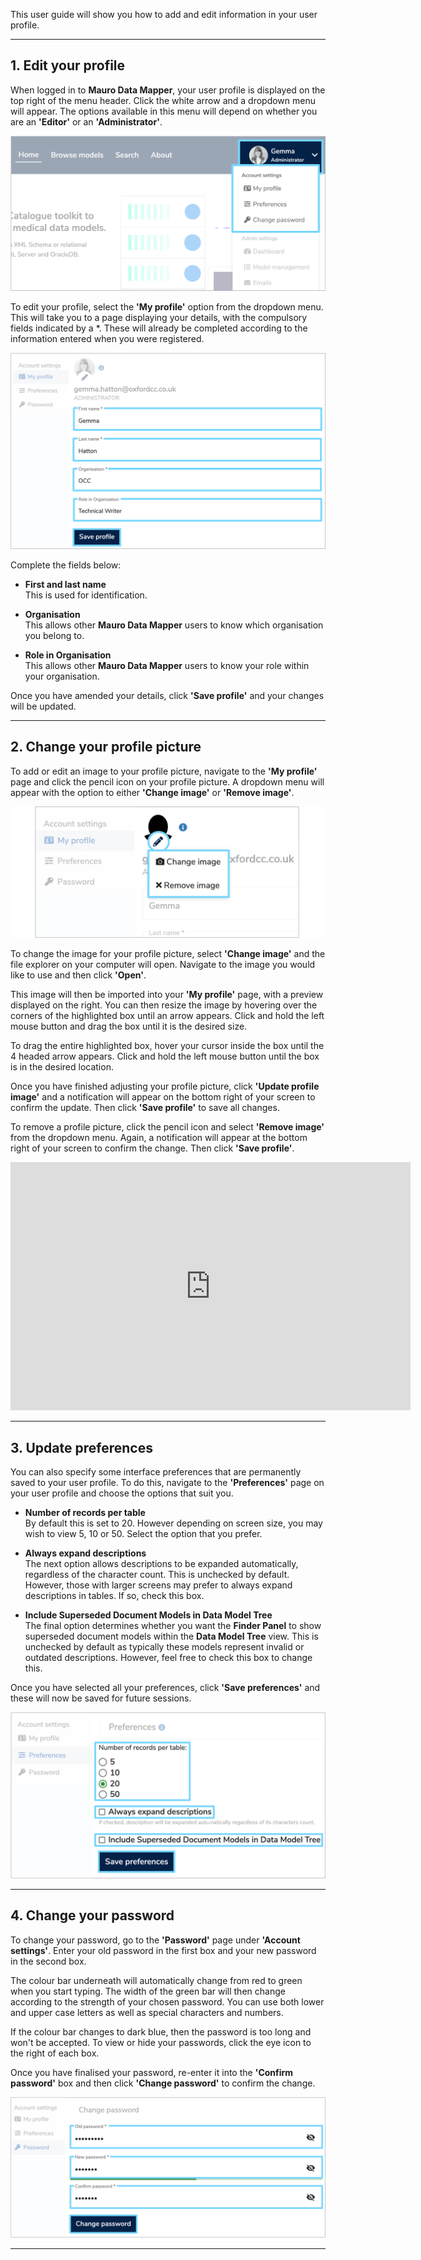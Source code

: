 This user guide will show you how to add and edit information in your user profile.

---

## 1. Edit your profile

When logged in to **Mauro Data Mapper**, your user profile is displayed on the top right of the menu header. Click the white arrow and a dropdown menu will appear. The options available in this menu will depend on whether you are an **'Editor'** or an **'Administrator'**. 

![User profile menu](user-profile-menu.png)

To edit your profile, select the **'My profile'** option from the dropdown menu. This will take you to a page displaying your details, with the compulsory fields indicated by a *. These will already be completed according to the information entered when you were registered. 

![My profile details page](my-profile-page.png)

Complete the fields below:

* **First and last name**  
	This is used for identification.

* **Organisation**  
	This allows other **Mauro Data Mapper** users to know which organisation you belong to.

* **Role in Organisation**  
	This allows other **Mauro Data Mapper** users to know your role within your organisation.

Once you have amended your details, click **'Save profile'** and your changes will be updated.

---

## 2. Change your profile picture

To add or edit an image to your profile picture, navigate to the **'My profile'** page and click the pencil icon on your profile picture. A dropdown menu will appear with the option to either **'Change image'** or **'Remove image'**. 

![Profile picture menu](user-profile-picture.png)

To change the image for your profile picture, select **'Change image'** and the file explorer on your computer will open. Navigate to the image you would like to use and then click **'Open'**. 

This image will then be imported into your **'My profile'** page, with a preview displayed on the right. You can then resize the image by hovering over the corners of the highlighted box until an arrow appears. Click and hold the left mouse button and drag the box until it is the desired size. 

To drag the entire highlighted box, hover your cursor inside the box until the 4 headed arrow appears. Click and hold the left mouse button until the box is in the desired location. 

Once you have finished adjusting your profile picture, click **'Update profile image'** and a notification will appear on the bottom right of your screen to confirm the update. Then click **'Save profile'** to save all changes.

To remove a profile picture, click the pencil icon and select **'Remove image'** from the dropdown menu. Again, a notification will appear at the bottom right of your screen to confirm the change. Then click **'Save profile'**.  

<iframe src="https://player.vimeo.com/video/507538609" width="640" height="397" frameborder="0" allow="autoplay; fullscreen" allowfullscreen></iframe>

---

## 3. Update preferences

You can also specify some interface preferences that are permanently saved to your user profile. To do this, navigate to the **'Preferences'** page on your user profile and choose the options that suit you. 

* **Number of records per table**  
	By default this is set to 20. However depending on screen size, you may wish to view 5, 10 or 50. Select the option that you prefer.

* **Always expand descriptions**  
	The next option allows descriptions to be expanded automatically, regardless of the character count. This is unchecked by default. However, those with larger screens may prefer to always expand descriptions in tables. If so, check this box.  

* **Include Superseded Document Models in Data Model Tree**  
	The final option determines whether you want the **Finder Panel** to show superseded document models within the **Data Model Tree** view. This is unchecked by default as typically these models represent invalid or outdated descriptions. However, feel free to check this box to change this. 

Once you have selected all your preferences, click **'Save preferences'** and these will now be saved for future sessions.

![Preferences page](preferences-page.png)

---

## <a name="change-password"></a>4. Change your password

To change your password, go to the **'Password'** page under **'Account settings'**. Enter your old password in the first box and your new password in the second box. 

The colour bar underneath will automatically change from red to green when you start typing. The width of the green bar will then change according to the strength of your chosen password. You can use both lower and upper case letters as well as special characters and numbers. 

If the colour bar changes to dark blue, then the password is too long and won't be accepted. To view or hide your passwords, click the eye icon to the right of each box.

Once you have finalised your password, re-enter it into the **'Confirm password'** box and then click **'Change password'** to confirm the change. 

![Password page](change-password.png)

---